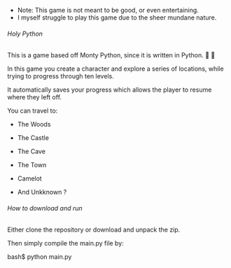 * Note: This game is not meant to be good, or even entertaining.
* I myself struggle to play this game due to the sheer mundane nature.

###### Holy Python

This is a game based off Monty Python, since it is written in Python.
    :snake:
    :snake:


In this game you create a character and explore a series of locations, while trying to progress through ten levels.

It automatically saves your progress which allows the player to resume where they left off.

You can travel to:

- The Woods

- The Castle

- The Cave

- The Town

- Camelot

- And Unkknown ?


###### How to download and run

Either clone the repository or download and unpack the zip.

Then simply compile the main.py file by:


bash$  python main.py
